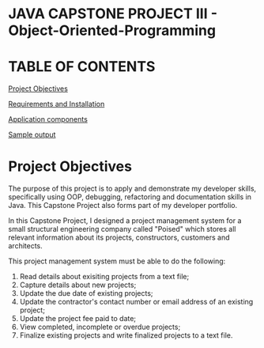 # JAVA CAPSTONE PROJECT III - Object-Oriented-Programming 

# TABLE OF CONTENTS #

[Project Objectives](#Project-Objectives)

[Requirements and Installation](#Requirements-and-Installation)

[Application components](#Application-components)

[Sample output](#Sample-output)

# Project Objectives

The purpose of this project is to apply and demonstrate my developer skills, specifically using OOP, debugging, refactoring and documentation skills in Java. This Capstone Project also forms part of my developer portfolio. 

In this Capstone Project, I designed a project management system for a small structural engineering company called "Poised" which stores all relevant information
about its projects, constructors, customers and architects. 

This project management system must be able to do the following:

1. Read details about exisiting projects from a text file;
2. Capture details about new projects;
3. Update the due date of existing projects;
4. Update the contractor's contact number or email address of an existing project;
5. Update the project fee paid to date;
6. View completed, incomplete or overdue projects;
7. Finalize existing projects and write finalized projects to a text file.
